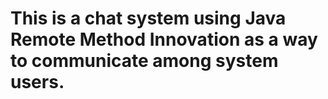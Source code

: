 # This is a chat system using Java Remote Method Innovation as a way to communicate among system users. 
